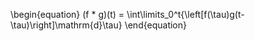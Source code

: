 \begin{equation}
(f * g)(t) = \int\limits_0^t{\left[f(\tau)g(t-\tau)\right]\mathrm{d}\tau}
\end{equation}